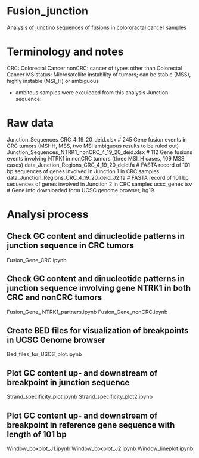 # Fusion_junction
Analysis of junctino sequences of fusions in colororactal cancer samples

# Terminology and notes
CRC: Colorectal Cancer
nonCRC: cancer of types other than Colorectal Cancer
MSIstatus: Microsatellite instability of tumors; can be stable (MSS), highly instable (MSI_H) or ambiguous
  * ambitous samples were exculeded from this analysis
Junction sequence: 

# Raw data
Junction_Sequences_CRC_4_19_20_deid.xlsx  # 245 Gene fusion events in CRC tumors (MSI-H, MSS, two MSI ambiguous results to be ruled out)
Junction_Sequences_NTRK1_nonCRC_4_19_20_deid.xlsx  # 112 Gene fusions events involving NTRK1 in nonCRC tumors (three MSI_H cases, 109 MSS cases)
data_Junction_Regions_CRC_4_19_20_deid.fa  # FASTA record of 101 bp sequences of genes involved in Junction 1 in CRC samples
data_Junction_Regions_CRC_4_19_20_deid_J2.fa  # FASTA record of 101 bp sequences of genes involved in Junction 2 in CRC samples
ucsc_genes.tsv  # Gene info downloaded form UCSC genome browser, hg19.

# Analysi process
## Check GC content and dinucleotide patterns in junction sequence in CRC tumors
Fusion_Gene_CRC.ipynb

## Check GC content and dinucleotide patterns in junction sequence involving gene NTRK1 in both CRC and nonCRC tumors
Fusion_Gene_ NTRK1_partners.ipynb
Fusion_Gene_nonCRC.ipynb

## Create BED files for visualization of breakpoints in UCSC Genome browser
Bed_files_for_USCS_plot.ipynb

## Plot GC content up- and downstream of breakpoint in junction sequence
Strand_specificity_plot.ipynb
Strand_specificity_plot2.ipynb

## Plot GC content up- and downstream of breakpoint in reference gene sequence with length of 101 bp
Window_boxplot_J1.ipynb
Window_boxplot_J2.ipynb
Window_lineplot.ipynb
